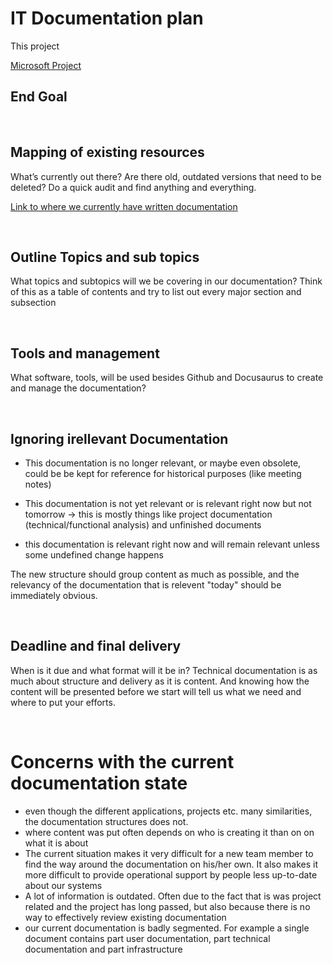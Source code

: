 # IT Documentation plan

This project

[Microsoft Project](https://project.microsoft.com/NordicInsuranceSoftware.onmicrosoft.com/en-US#/taskgrid?projectId=779e2f8a-f11a-4c11-a563-01bc6506ff53)

## End Goal

<br/>

## Mapping of existing resources
What’s currently out there?  Are there old, outdated versions that need to be deleted? Do a quick audit and find anything and everything.

[Link to where we currently have written documentation](/Current%20Documentation/readme.md)

<br/>

## Outline Topics and sub topics
What topics and subtopics will we be covering in our documentation? Think of this as a table of contents and try to list out every major section and subsection

<br/>

## Tools and management
What software, tools, will be used besides Github and Docusaurus to create and manage the documentation?

<br/>

## Ignoring irellevant Documentation
- This documentation is no longer relevant, or maybe even obsolete, could be be kept for reference for historical purposes (like meeting notes)

- This documentation is not yet relevant or is relevant right now but not tomorrow -> this is mostly things like project documentation (technical/functional analysis) and unfinished documents

- this documentation is relevant right now and will remain relevant unless some undefined change happens

The new structure should group content as much as possible, and the relevancy of the documentation that is relevent "today" should be immediately obvious.

<br/>

## Deadline and final delivery
When is it due and what format will it be in? Technical documentation is as much about structure and delivery as it is content. And knowing how the content will be presented before we start will tell us what we need and where to put your efforts.

<br/>

# Concerns with the current documentation state
- even though the different applications, projects etc. many similarities, the documentation structures does not.
- where content was put often depends on who is creating it than on on what it is about
- The current situation makes it very difficult for a new team member to find the way around the documentation on his/her own. It also makes it more difficult to provide operational support by people less up-to-date about our systems
- A lot of information is outdated. Often due to the fact that is was project related and the project has long passed, but also because there is no way to effectively review existing documentation
- our current documentation is badly segmented. For example a single document contains part user documentation, part technical documentation and part infrastructure